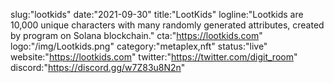 slug:"lootkids"
date:"2021-09-30"
title:"LootKids"
logline:"Lootkids are 10,000 unique characters with many randomly generated attributes, created by program on Solana blockchain."
cta:"https://lootkids.com"
logo:"/img/Lootkids.png"
category:"metaplex,nft"
status:"live"
website:"https://lootkids.com"
twitter:"https://twitter.com/digit_room"
discord:"https://discord.gg/w7Z83u8N2n"
